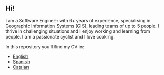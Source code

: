 ## Hi!

I am a Software Engineer with 6+ years of experience, specialising in Geographic Information Systems (GIS), leading teams of up to 5 people.
I thrive in challenging situations and I enjoy working and learning from people. I am a passionate cyclist and I love cooking.


In this repository you'll find my CV in:
- [English](CVs/HectorMuro_CV_ENG.pdf)
- [Spanish](CVs/HectorMuro_CV_ESP.pdf)
- [Catalan](CVs/HectorMuro_CV_CAT.pdf)